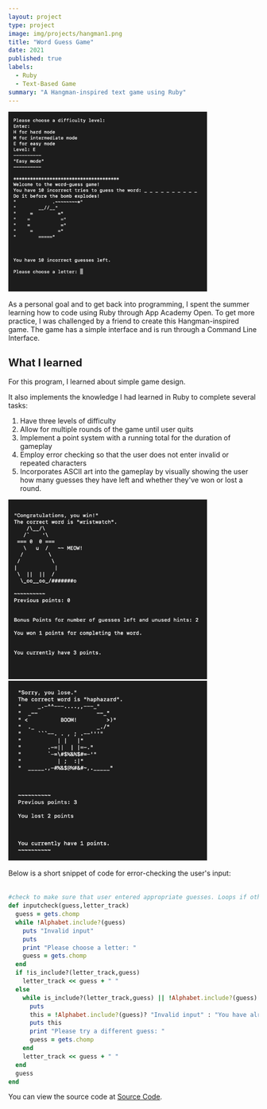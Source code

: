 ```yaml
---
layout: project
type: project
image: img/projects/hangman1.png
title: "Word Guess Game"
date: 2021
published: true
labels:
  - Ruby
  - Text-Based Game
summary: "A Hangman-inspired text game using Ruby"
---
```


<div class="text-center p-4">
  <img width="400px" src="../img/projects/hangman2.png" class="img-thumbnail" >
</div>

As a personal goal and to get back into programming, I spent the summer learning how to code using Ruby through App Academy Open. To get more practice, I was challenged by a friend to create this Hangman-inspired game. The game has a simple interface and is run through a Command Line Interface. 

## What I learned
For this program, I learned about simple game design.

It also implements the knowledge I had learned in Ruby to complete several tasks:

1. Have three levels of difficulty
2. Allow for multiple rounds of the game until user quits
3. Implement a point system with a running total for the duration of gameplay
3. Employ error checking so that the user does not enter invalid or repeated characters
4. Incorporates ASCII art into the gameplay by visually showing the user how many guesses they have left and whether they've won or lost a round. 
<div class="text-center p-4">
  <img width="400px" src="../img/projects/hangman3.png" class="img-thumbnail" >
  <img width="400px" src="../img/projects/hangman4.png" class="img-thumbnail" >
</div>

Below is a short snippet of code for error-checking the user's input:
```ruby

#check to make sure that user entered appropriate guesses. Loops if otherwise.
def inputcheck(guess,letter_track)
  guess = gets.chomp
  while !Alphabet.include?(guess)
    puts "Invalid input"
    puts
    print "Please choose a letter: "
    guess = gets.chomp
  end
  if !is_include?(letter_track,guess)
    letter_track << guess + " "
  else
    while is_include?(letter_track,guess) || !Alphabet.include?(guess)
      puts
      this = !Alphabet.include?(guess)? "Invalid input" : "You have already guessed this letter. "
      puts this
      print "Please try a different guess: "
      guess = gets.chomp
    end
    letter_track << guess + " "
  end
  guess
end

```

You can view the source code at [Source Code](https://github.com/mendechris/mendechris.github.io/blob/e3235a1df5d4ddf8171b9baf4a07edac9b6db01c/projects/hangman.rb).
